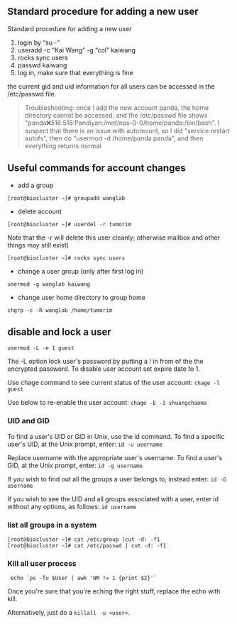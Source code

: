 ## Standard procedure for adding a new user

Standard procedure for adding a new user
1. login by “su -”
2. useradd -c “Kai Wang” -g “col” kaiwang
3. rocks sync users
4. passwd kaiwang
5. log in, make sure that everything is fine

the current gid and uid information for all users can be accessed in the /etc/passwd file.

> Troubleshooting: once I add the new account panda, the home directory cannot be accessed, and the /etc/passwd file shows "panda:x:516:518:Pandiyan:/mnt/nas-0-0/home/panda:/bin/bash". I suspect that there is an issue with automount, so I did "service restart autofs", then do "usermod -d /home/panda panda", and then everything returns normal.

## Useful commands for account changes

- add a group
```
[root@biocluster ~]# groupadd wanglab
```

- delete account
```
[root@biocluster ~]# userdel -r tumorim
```

Note that the -r will delete this user cleanly; otherwise mailbox and other things may still exist)
```
[root@biocluster ~]# rocks sync users
```
 
- change a user group (only after first log in)

`usermod -g wanglab kaiwang`
 
- change user home directory to group home

`chgrp -c -R wanglab /home/tumorim`

## disable and lock a user

```
usermod -L -e 1 guest
```

The -L option lock user's password by putting a ! in from of the the encrypted password. To disable user account set expire date to 1.

Use chage command to see current status of the user account: `chage -l guest`

Use below to re-enable the user account: `chage -E -1 shuangchaoma`

### UID and GID

To find a user's UID or GID in Unix, use the id command. To find a specific user's UID, at the Unix prompt, enter: `id -u username`
 
Replace username with the appropriate user's username. To find a user's GID, at the Unix prompt, enter: `id -g username`
 
If you wish to find out all the groups a user belongs to, instead enter: `id -G username`
 
If you wish to see the UID and all groups associated with a user, enter id without any options, as follows: `id username`

### list all groups in a system

```
[root@biocluster ~]# cat /etc/group |cut -d: -f1
[root@biocluster ~]# cat /etc/passwd | cut -d: -f1
```

### Kill all user process

```
 echo `ps -fu $User | awk 'NR != 1 {print $2}'`
```

Once you're sure that you're eching the right stuff, replace the echo with kill.

Alternatively, just do a `killall -u <user>`.
